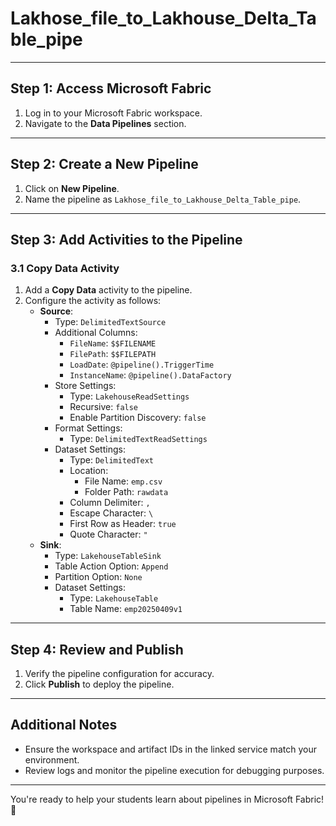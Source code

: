 # Lakhose_file_to_Lakhouse_Delta_Table_pipe


---

## Step 1: Access Microsoft Fabric
1. Log in to your Microsoft Fabric workspace.
2. Navigate to the **Data Pipelines** section.

---

## Step 2: Create a New Pipeline
1. Click on **New Pipeline**.
2. Name the pipeline as `Lakhose_file_to_Lakhouse_Delta_Table_pipe`.

---

## Step 3: Add Activities to the Pipeline

### 3.1 Copy Data Activity
1. Add a **Copy Data** activity to the pipeline.
2. Configure the activity as follows:
   - **Source**:
     - Type: `DelimitedTextSource`
     - Additional Columns:
       - `FileName`: `$$FILENAME`
       - `FilePath`: `$$FILEPATH`
       - `LoadDate`: `@pipeline().TriggerTime`
       - `InstanceName`: `@pipeline().DataFactory`
     - Store Settings:
       - Type: `LakehouseReadSettings`
       - Recursive: `false`
       - Enable Partition Discovery: `false`
     - Format Settings:
       - Type: `DelimitedTextReadSettings`
     - Dataset Settings:
       - Type: `DelimitedText`
       - Location:
         - File Name: `emp.csv`
         - Folder Path: `rawdata`
       - Column Delimiter: `,`
       - Escape Character: `\`
       - First Row as Header: `true`
       - Quote Character: `"`
   - **Sink**:
     - Type: `LakehouseTableSink`
     - Table Action Option: `Append`
     - Partition Option: `None`
     - Dataset Settings:
       - Type: `LakehouseTable`
       - Table Name: `emp20250409v1`

---

## Step 4: Review and Publish
1. Verify the pipeline configuration for accuracy.
2. Click **Publish** to deploy the pipeline.

---

## Additional Notes
- Ensure the workspace and artifact IDs in the linked service match your environment.
- Review logs and monitor the pipeline execution for debugging purposes.

---

You're ready to help your students learn about pipelines in Microsoft Fabric! 🚀
